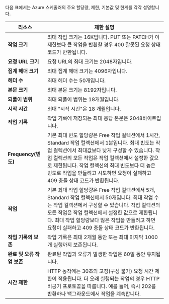 다음 표에서는 Azure 스케줄러의 주요 할당량, 제한, 기본값 및 한계를 각각 설명합니다.

| 리소스 | 제한 설명 |
| --- | --- |
| **작업 크기** |최대 작업 크기는 16K입니다. PUT 또는 PATCH가 이 제한보다 큰 작업을 반환할 경우 400 잘못된 요청 상태 코드가 반환됩니다. |
| **요청 URL 크기** |요청 URL의 최대 크기는 2048자입니다. |
| **집계 헤더 크기** |최대 집계 헤더 크기는 4096자입니다. |
| **헤더 수** |최대 헤더 수는 50개입니다. |
| **본문 크기** |최대 본문 크기는 8192자입니다. |
| **되풀이 범위** |최대 되풀이 범위는 18개월입니다. |
| **시작 시간** |최대 "시작 시간"은 18 개월입니다. |
| **작업 기록** |작업 기록에 저장되는 최대 응답 본문은 2048바이트입니다. |
| **Frequency(빈도)** |기본 최대 빈도 할당량은 Free 작업 컬렉션에서 1시간, Standard 작업 컬렉션에서 1분입니다. 최대 빈도는 작업 컬렉션에서 최대값보다 낮게 구성할 수 있습니다. 작업 컬렉션의 모든 작업은 작업 컬렉션에서 설정한 값으로 제한됩니다. 작업 컬렉션의 최대 빈도보다 더 높은 빈도로 작업을 만들려고 시도하면 요청이 실패하고 409 충돌 상태 코드가 반환됩니다. |
| **작업** |기본 최대 작업 할당량은 Free 작업 컬렉션에서 5개, Standard 작업 컬렉션에서 50개입니다. 최대 작업 수는 작업 컬렉션에서 구성할 수 있습니다. 작업 컬렉션의 모든 작업은 작업 컬렉션에서 설정한 값으로 제한됩니다. 최대 작업 할당량보다 많은 작업을 만들려고 하면 요청이 실패하고 409 충돌 상태 코드가 반환됩니다. |
| **작업 기록의 보존** |작업 기록은 최대 2개월 동안 또는 최대 마지막 1000개 실행까지 보존됩니다. |
| **완료 및 오류 작업 보존** |완료된 작업과 오류가 발생한 작업은 60일 동안 유지됩니다. |
| **시간 제한** |HTTP 동작에는 30초의 고정(구성 불가) 요청 시간 제한이 적용됩니다. 더 오래 실행되는 작업의 경우 HTTP 비공기 프로토콜을 따릅니다. 예를 들어, 즉시 202를 반환하나 백그라운드에서 작업을 계속합니다. |

<!---HONumber=AcomDC_0316_2016-->